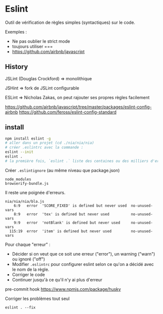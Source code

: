 # Eslint

Outil de vérification de règles simples (syntactiques) sur le code.

Exemples :
* Ne pas oublier le strict mode
* toujours utiliser ===
* https://github.com/airbnb/javascript

## History

JSLint (Douglas Crockford)
=> monolithique

JSHint
=> fork de JSLint configurable

ESLint
=> Nicholas Zakas, on peut rajouter ses propres règles facilement


https://github.com/airbnb/javascript/tree/master/packages/eslint-config-airbnb
https://github.com/feross/eslint-config-standard

## install

````bash
npm install eslint -g
# aller dans un projet (cd ./nia/nia/nia)
# créer .eslintrc avec la commande :
eslint --init 
eslint .
# la première fois, `eslint .` liste des centaines ou des milliers d'erreurs 
````

Créer `.eslintignore` (au même niveau que package.json)
```
node_modules
browserify-bundle.js
```

Il reste une poignée d'erreurs.

````
nia/nia/nia/bla.js    
    6:9   error  'SCORE_FIXED' is defined but never used  no-unused-vars
    8:9   error  'tex' is defined but never used          no-unused-vars
    9:9   error  'notBlank' is defined but never used     no-unused-vars
  115:19  error  'item' is defined but never used         no-unused-vars
````

Pour chaque "erreur" :
* Décider si on veut que ce soit une erreur ("error"), un warning ("warn") ou ignoré ("off")
* Modifier `.eslintrc` pour configurer eslint selon ce qu'on a décidé avec le nom de la règle.
* Corriger le code
* Continuer jusqu'à ce qu'il n'y ai plus d'erreur


pre-commit hook
https://www.npmjs.com/package/husky


Corriger les problèmes tout seul
````
eslint . --fix
````